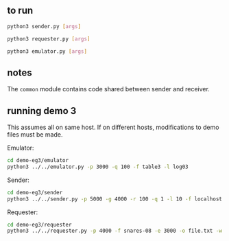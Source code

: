 
## to run

```sh
python3 sender.py [args]
```

```sh
python3 requester.py [args]
```

```sh
python3 emulator.py [args]
```

## notes

The `common` module contains code shared between sender and receiver.

## running demo 3

This assumes all on same host. If on different hosts, modifications to demo
files must be made.

Emulator:

```sh
cd demo-eg3/emulator
python3 ../../emulator.py -p 3000 -q 100 -f table3 -l log03
```

Sender:

```sh
cd demo-eg3/sender
python3 ../../sender.py -p 5000 -g 4000 -r 100 -q 1 -l 10 -f localhost -e 3000 -i 3 -t 1000
```

Requester:

```sh
cd demo-eg3/requester
python3 ../../requester.py -p 4000 -f snares-08 -e 3000 -o file.txt -w 10
```
